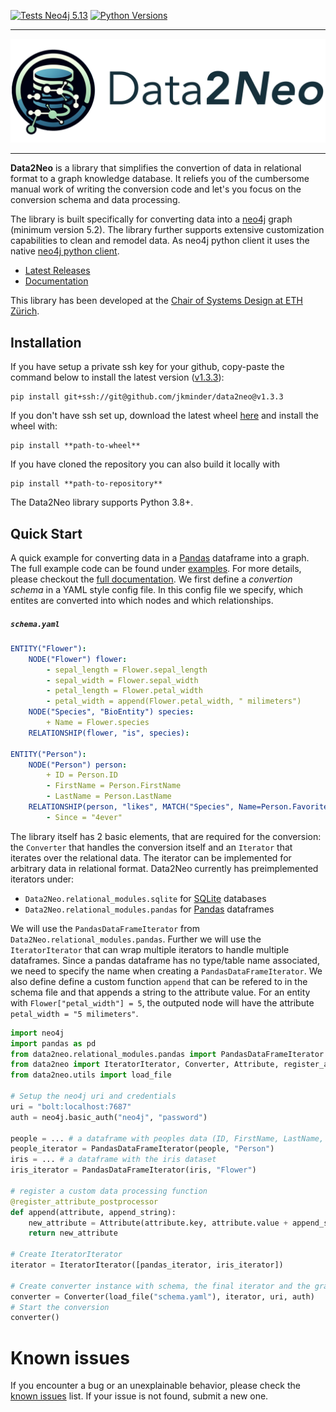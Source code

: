 [![Tests Neo4j 5.13](https://github.com/jkminder/data2neo/actions/workflows/tests_neo4j5.yaml/badge.svg)](https://github.com/jkminder/data2neo/actions/workflows/tests_neo4j5.yaml)
[![Python Versions](https://img.shields.io/badge/python-3.8%20%7C%C2%A03.9%C2%A0%7C%C2%A03.10%C2%A0%7C%203.11%C2%A0%7C%203.12-orange)](https://github.com/jkminder/data2neo/actions/workflows) 

---
<p align="center">
  <img src="docs/source/assets/images/data2neo_banner.png" alt="Data2Neo banner"/>
</p>

---
**Data2Neo** is a library that simplifies the convertion of data in relational format to a graph knowledge database. It reliefs you of the cumbersome manual work of writing the conversion code and let's you focus on the conversion schema and data processing.

The library is built specifically for converting data into a [neo4j](https://neo4j.com/) graph (minimum version 5.2). The library further supports extensive customization capabilities to clean and remodel data. As neo4j python client it uses the native [neo4j python client](https://neo4j.com/docs/getting-started/languages-guides/neo4j-python/).


 - [Latest Releases](https://github.com/jkminder/data2neo/tags)
 - [Documentation](https://Data2Neo.jkminder.ch)

This library has been developed at the [Chair of Systems Design at ETH Zürich](https://www.sg.ethz.ch).

## Installation
If you have setup a private ssh key for your github, copy-paste the command below to install the latest version ([v1.3.3][latest_tag]):
```
pip install git+ssh://git@github.com/jkminder/data2neo@v1.3.3
```

If you don't have ssh set up, download the latest wheel [here][latest_wheel] and install the wheel with:
```
pip install **path-to-wheel**
```

If you have cloned the repository you can also build it locally with
```
pip install **path-to-repository**
```
The Data2Neo library supports Python 3.8+.

## Quick Start
A quick example for converting data in a [Pandas](https://pandas.pydata.org) dataframe into a graph. The full example code can be found under [examples](/examples). For more details, please checkout the [full documentation][wiki]. We first define a *convertion schema* in a YAML style config file. In this config file we specify, which entites are converted into which nodes and which relationships. 
##### **`schema.yaml`**
```yaml
ENTITY("Flower"):
    NODE("Flower") flower:
        - sepal_length = Flower.sepal_length
        - sepal_width = Flower.sepal_width
        - petal_length = Flower.petal_width
        - petal_width = append(Flower.petal_width, " milimeters")
    NODE("Species", "BioEntity") species:
        + Name = Flower.species
    RELATIONSHIP(flower, "is", species):
    
ENTITY("Person"):
    NODE("Person") person:
        + ID = Person.ID
        - FirstName = Person.FirstName
        - LastName = Person.LastName
    RELATIONSHIP(person, "likes", MATCH("Species", Name=Person.FavoriteFlower)):
        - Since = "4ever"
```
The library itself has 2 basic elements, that are required for the conversion: the `Converter` that handles the conversion itself and an `Iterator` that iterates over the relational data. The iterator can be implemented for arbitrary data in relational format. Data2Neo currently has preimplemented iterators under:
- `Data2Neo.relational_modules.sqlite`  for [SQLite](https://www.sqlite.org/index.html) databases
- `Data2Neo.relational_modules.pandas` for [Pandas](https://pandas.pydata.org) dataframes

We will use the `PandasDataFrameIterator` from `Data2Neo.relational_modules.pandas`. Further we will use the `IteratorIterator` that can wrap multiple iterators to handle multiple dataframes. Since a pandas dataframe has no type/table name associated, we need to specify the name when creating a `PandasDataFrameIterator`. We also define define a custom function `append` that can be refered to in the schema file and that appends a string to the attribute value. For an entity with `Flower["petal_width"] = 5`, the outputed node will have the attribute `petal_width = "5 milimeters"`.
```python
import neo4j
import pandas as pd 
from data2neo.relational_modules.pandas import PandasDataFrameIterator 
from data2neo import IteratorIterator, Converter, Attribute, register_attribute_postprocessor
from data2neo.utils import load_file

# Setup the neo4j uri and credentials
uri = "bolt:localhost:7687"
auth = neo4j.basic_auth("neo4j", "password")

people = ... # a dataframe with peoples data (ID, FirstName, LastName, FavoriteFlower)
people_iterator = PandasDataFrameIterator(people, "Person")
iris = ... # a dataframe with the iris dataset
iris_iterator = PandasDataFrameIterator(iris, "Flower")

# register a custom data processing function
@register_attribute_postprocessor
def append(attribute, append_string):
    new_attribute = Attribute(attribute.key, attribute.value + append_string)
    return new_attribute

# Create IteratorIterator
iterator = IteratorIterator([pandas_iterator, iris_iterator])

# Create converter instance with schema, the final iterator and the graph
converter = Converter(load_file("schema.yaml"), iterator, uri, auth)
# Start the conversion
converter()
```
# Known issues
If you encounter a bug or an unexplainable behavior, please check the [known issues](https://github.com/jkminder/Data2Neo/labels/bug) list. If your issue is not found, submit a new one.

[latest_version]: v1.3.3
[latest_tag]: https://github.com/jkminder/data2neo/releases/tag/v1.3.3
[latest_wheel]: https://github.com/jkminder/data2neo/releases/download/v1.3.3/Data2Neo-1.3.3-py3-none-any.whl
[wiki]: https://Data2Neo.jkminder.ch/index.html
